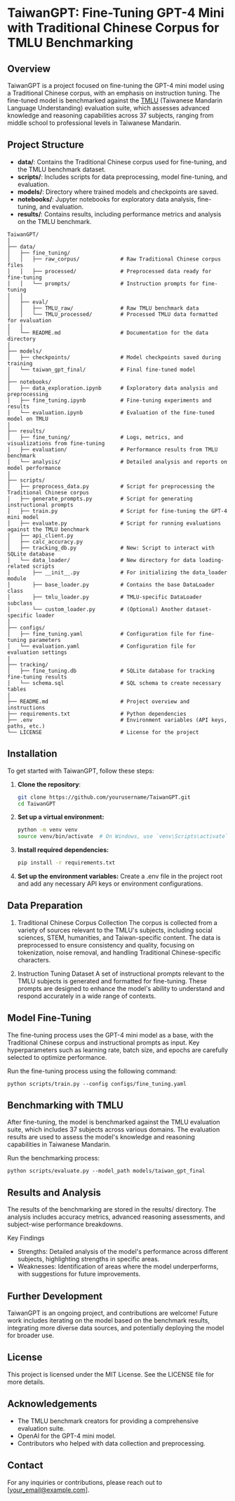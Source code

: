 # TaiwanGPT: Fine-Tuning GPT-4 Mini with Traditional Chinese Corpus for TMLU Benchmarking

## Overview

TaiwanGPT is a project focused on fine-tuning the GPT-4 mini model using a Traditional Chinese corpus, with an emphasis on instruction tuning. The fine-tuned model is benchmarked against the [TMLU](https://huggingface.co/datasets/miulab/tmlu) (Taiwanese Mandarin Language Understanding) evaluation suite, which assesses advanced knowledge and reasoning capabilities across 37 subjects, ranging from middle school to professional levels in Taiwanese Mandarin.

## Project Structure

- **data/**: Contains the Traditional Chinese corpus used for fine-tuning, and the TMLU benchmark dataset.
- **scripts/**: Includes scripts for data preprocessing, model fine-tuning, and evaluation.
- **models/**: Directory where trained models and checkpoints are saved.
- **notebooks/**: Jupyter notebooks for exploratory data analysis, fine-tuning, and evaluation.
- **results/**: Contains results, including performance metrics and analysis on the TMLU benchmark.

```
TaiwanGPT/
│
├── data/
│   ├── fine_tuning/
│   │   ├── raw_corpus/             # Raw Traditional Chinese corpus files
│   │   ├── processed/              # Preprocessed data ready for fine-tuning
│   │   └── prompts/                # Instruction prompts for fine-tuning
│   │
│   ├── eval/
│   │   ├── TMLU_raw/               # Raw TMLU benchmark data
│   │   └── TMLU_processed/         # Processed TMLU data formatted for evaluation
│   │
│   └── README.md                   # Documentation for the data directory
│
├── models/
│   ├── checkpoints/                # Model checkpoints saved during training
│   └── taiwan_gpt_final/           # Final fine-tuned model
│
├── notebooks/
│   ├── data_exploration.ipynb      # Exploratory data analysis and preprocessing
│   ├── fine_tuning.ipynb           # Fine-tuning experiments and results
│   └── evaluation.ipynb            # Evaluation of the fine-tuned model on TMLU
│
├── results/
│   ├── fine_tuning/                # Logs, metrics, and visualizations from fine-tuning
│   ├── evaluation/                 # Performance results from TMLU benchmark
│   └── analysis/                   # Detailed analysis and reports on model performance
│
├── scripts/
│   ├── preprocess_data.py          # Script for preprocessing the Traditional Chinese corpus
│   ├── generate_prompts.py         # Script for generating instructional prompts
│   ├── train.py                    # Script for fine-tuning the GPT-4 mini model
│   ├── evaluate.py                 # Script for running evaluations against the TMLU benchmark
│   ├── api_client.py               
│   ├── calc_accuracy.py            
│   ├── tracking_db.py              # New: Script to interact with SQLite database
│   └── data_loader/                # New directory for data loading-related scripts
│       ├── __init__.py             # For initializing the data_loader module
│       ├── base_loader.py          # Contains the base DataLoader class
│       ├── tmlu_loader.py          # TMLU-specific DataLoader subclass
│       └── custom_loader.py        # (Optional) Another dataset-specific loader
│
├── configs/
│   ├── fine_tuning.yaml            # Configuration file for fine-tuning parameters
│   └── evaluation.yaml             # Configuration file for evaluation settings
|
├── tracking/
│   ├── fine_tuning.db              # SQLite database for tracking fine-tuning results
│   └── schema.sql                  # SQL schema to create necessary tables
│
├── README.md                       # Project overview and instructions
├── requirements.txt                # Python dependencies
├── .env                            # Environment variables (API keys, paths, etc.)
└── LICENSE                         # License for the project

```

## Installation

To get started with TaiwanGPT, follow these steps:

1. **Clone the repository**:
   ```bash
   git clone https://github.com/yourusername/TaiwanGPT.git
   cd TaiwanGPT
   ```
2. **Set up a virtual environment:**
   ```bash
   python -m venv venv
   source venv/bin/activate  # On Windows, use `venv\Scripts\activate`
   ```
3. **Install required dependencies:**
   ```bash
   pip install -r requirements.txt
   ```

4. **Set up the environment variables:** Create a .env file in the project root and add any necessary API keys or environment configurations.

## Data Preparation

1. Traditional Chinese Corpus Collection
The corpus is collected from a variety of sources relevant to the TMLU's subjects, including social sciences, STEM, humanities, and Taiwan-specific content. The data is preprocessed to ensure consistency and quality, focusing on tokenization, noise removal, and handling Traditional Chinese-specific characters.

2. Instruction Tuning Dataset
A set of instructional prompts relevant to the TMLU subjects is generated and formatted for fine-tuning. These prompts are designed to enhance the model's ability to understand and respond accurately in a wide range of contexts.

## Model Fine-Tuning

The fine-tuning process uses the GPT-4 mini model as a base, with the Traditional Chinese corpus and instructional prompts as input. Key hyperparameters such as learning rate, batch size, and epochs are carefully selected to optimize performance.

Run the fine-tuning process using the following command:

```
python scripts/train.py --config configs/fine_tuning.yaml
```

## Benchmarking with TMLU

After fine-tuning, the model is benchmarked against the TMLU evaluation suite, which includes 37 subjects across various domains. The evaluation results are used to assess the model's knowledge and reasoning capabilities in Taiwanese Mandarin.

Run the benchmarking process:

```
python scripts/evaluate.py --model_path models/taiwan_gpt_final
```

## Results and Analysis
The results of the benchmarking are stored in the results/ directory. The analysis includes accuracy metrics, advanced reasoning assessments, and subject-wise performance breakdowns.

Key Findings
* Strengths: Detailed analysis of the model's performance across different subjects, highlighting strengths in specific areas.
* Weaknesses: Identification of areas where the model underperforms, with suggestions for future improvements.

## Further Development
TaiwanGPT is an ongoing project, and contributions are welcome! Future work includes iterating on the model based on the benchmark results, integrating more diverse data sources, and potentially deploying the model for broader use.

## License
This project is licensed under the MIT License. See the LICENSE file for more details.

## Acknowledgements
* The TMLU benchmark creators for providing a comprehensive evaluation suite.
* OpenAI for the GPT-4 mini model.
* Contributors who helped with data collection and preprocessing.

## Contact
For any inquiries or contributions, please reach out to [your_email@example.com].
